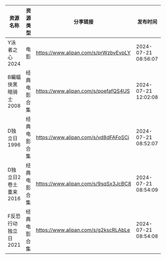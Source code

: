 | 资源名称          | 资源类型   | 分享链接                                 | 发布时间                |
| ------------- | ------ | ------------------------------------ | ------------------- |
| Y泳者之心2024     | 电影     | https://www.alipan.com/s/prWzbvEvpLY | 2024-07-21 08:56:07 |
| B蝙蝠侠黑暗骑士2008  | 经典电影合集 | https://www.alipan.com/s/poefafQS4US | 2024-07-21 12:02:08 |
| D独立日1996      | 经典电影合集 | https://www.alipan.com/s/vd8dFAFoSCi | 2024-07-21 08:52:07 |
| D独立日2卷土重来2016 | 经典电影合集 | https://www.alipan.com/s/9sqSx3JcBC8 | 2024-07-21 08:54:09 |
| F反恐行动独立日2021  | 经典电影合集 | https://www.alipan.com/s/g2kscRLAbLe | 2024-07-21 08:54:08 |
